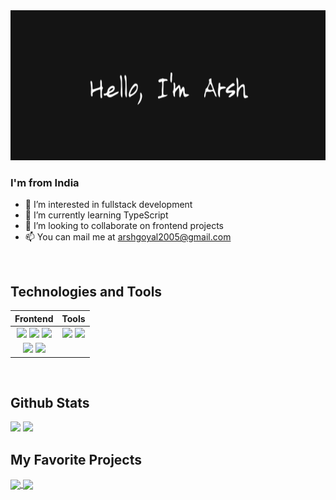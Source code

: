 <img src="./Images/header.png" width="100%" height="240px">


### I'm from India

- 👀 I’m interested in fullstack development
- 🌱 I’m currently learning TypeScript
- 💞️ I’m looking to collaborate on frontend projects
- 📫 You can mail me at arshgoyal2005@gmail.com

<br>

## Technologies and Tools

| Frontend |  Tools |
| :------: | :----: |
| <code><img src="https://cdn.jsdelivr.net/gh/devicons/devicon/icons/html5/html5-original-wordmark.svg" width="30px" /></code> <code><img src="https://cdn.jsdelivr.net/gh/devicons/devicon/icons/css3/css3-original-wordmark.svg" width="30px" /></code> <code><img src="https://cdn.jsdelivr.net/gh/devicons/devicon/icons/javascript/javascript-original.svg" width="30px" /></code>  | <code><img src="https://cdn.jsdelivr.net/gh/devicons/devicon/icons/vscode/vscode-original-wordmark.svg" width="30px" /></code> <code><img src="https://cdn.jsdelivr.net/gh/devicons/devicon/icons/git/git-original.svg" width="30px" /></code> |
| <code><img src="https://cdn.jsdelivr.net/gh/devicons/devicon/icons/sass/sass-original.svg" width="30px" /></code> <code><img src="https://cdn.jsdelivr.net/gh/devicons/devicon/icons/react/react-original-wordmark.svg" width="30px" /></code> | |

<br>

## Github Stats

<a>
  <img src="https://github-readme-stats.vercel.app/api?username=arshWebDev&show_icons=true&theme=radical" width="400px" />
</a>
<a>
  <img src="https://github-readme-stats.vercel.app/api/top-langs/?username=arshWebDev&layout=compact&theme=radical" margin="30px" />
</a>

<br>

## My Favorite Projects

<a href="https://github.com/arshWebDev/notes-app">
  <img align="center" src="https://github-readme-stats.vercel.app/api/pin/?username=arshWebDev&repo=notes-app&theme=radical" />
</a>
<a href="https://github.com/arshWebDev/interactive-comments-section">
  <img align="center" src="https://github-readme-stats.vercel.app/api/pin/?username=arshWebDev&repo=interactive-comments-section&theme=radical" />
</a>

<!-- <a href="https://github.com/arhsWebDev/weather-app">
  <img align="center" src="https://github-readme-stats.vercel.app/api/pin/?username=arshWebDev&repo=weather-app" />
</a> -->